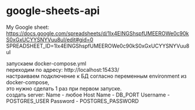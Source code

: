 # google-sheets-api

My Google sheet:
https://docs.google.com/spreadsheets/d/1Ix4EINGShspfUMEEROWe0c90kS0xGxUCYYSNYVuu8uI/edit#gid=0  
SPREADSHEET_ID=1Ix4EINGShspfUMEEROWe0c90kS0xGxUCYYSNYVuu8uI  

запускаем docker-compose.yml  
переходим по адресу: http://localhost:15433/  
настраиваем подключение к БД согласно переменным environment из docker-compose,  
это нужно сделать 1 раз при первом запуске.  
создать server:
Name - любое
Host Name - DB_PORT
Username - POSTGRES_USER
Password - POSTGRES_PASSWORD
